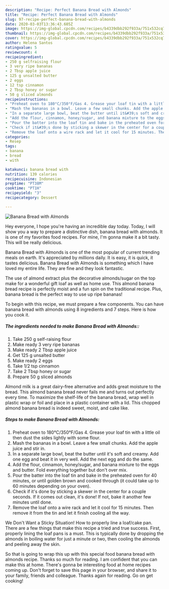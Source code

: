 ```yaml
---
description: "Recipe: Perfect Banana Bread with Almonds"
title: "Recipe: Perfect Banana Bread with Almonds"
slug: 97-recipe-perfect-banana-bread-with-almonds
date: 2020-03-03T13:36:43.605Z
image: https://img-global.cpcdn.com/recipes/b4339dbb292f933a/751x532cq70/banana-bread-with-almonds-recipe-main-photo.jpg
thumbnail: https://img-global.cpcdn.com/recipes/b4339dbb292f933a/751x532cq70/banana-bread-with-almonds-recipe-main-photo.jpg
cover: https://img-global.cpcdn.com/recipes/b4339dbb292f933a/751x532cq70/banana-bread-with-almonds-recipe-main-photo.jpg
author: Helena Santos
ratingvalue: 5
reviewcount: 4
recipeingredient:
- 250 g selfraising flour
- 3 very ripe bananas
- 2 Tbsp apple juice
- 125 g unsalted butter
- 2 eggs
- 12 tsp cinnamon
- 2 Tbsp honey or sugar
- 50 g sliced almonds
recipeinstructions:
- "Preheat oven to 180°C/350°F/Gas 4. Grease your loaf tin with a little oil then dust the sides lightly with some flour."
- "Mash the bananas in a bowl. Leave a few small chunks. Add the apple juice and stir in."
- "In a separate large bowl, beat the butter until it&#39;s soft and creamy. Add one egg and beat it in very well. Add the next egg and do the same."
- "Add the flour, cinnamon, honey/sugar, and banana mixture to the eggs and butter. Fold everything together but don&#39;t over mix."
- "Pour the batter into the loaf tin and bake in the preheated oven for 40 minutes, or until golden brown and cooked through (it could take up to 60 minutes depending on your oven)."
- "Check if it&#39;s done by sticking a skewer in the center for a couple seconds. If it comes out clean, it&#39;s done! If not, bake it another few minutes until done."
- "Remove the loaf onto a wire rack and let it cool for 15 minutes. Then remove it from the tin and let it finish cooling all the way."
categories:
- Resep
tags:
- banana
- bread
- with

katakunci: banana bread with
nutrition: 139 calories
recipecuisine: Indonesian
preptime: "PT38M"
cooktime: "PT1H"
recipeyield: "3"
recipecategory: Dessert

---
```



![Banana Bread with Almonds](https://img-global.cpcdn.com/recipes/b4339dbb292f933a/751x532cq70/banana-bread-with-almonds-recipe-main-photo.jpg)

Hey everyone, I hope you're having an incredible day today. Today, I will show you a way to prepare a distinctive dish, banana bread with almonds. It is one of my favorites food recipes. For mine, I'm gonna make it a bit tasty. This will be really delicious.

Banana Bread with Almonds is one of the most popular of current trending meals on earth. It's appreciated by millions daily. It is easy, it is quick, it tastes delicious. Banana Bread with Almonds is something which I have loved my entire life. They are fine and they look fantastic.

The use of almond extract plus the decorative almonds/sugar on the top make for a wonderful gift loaf as well as home use. This almond banana bread recipe is perfectly moist and a fun spin on the traditional recipe. Plus, banana bread is the perfect way to use up ripe bananas!


To begin with this recipe, we must prepare a few components. You can have banana bread with almonds using 8 ingredients and 7 steps. Here is how you cook it.

##### The ingredients needed to make Banana Bread with Almonds::

1. Take 250 g self-raising flour
1. Make ready 3 very ripe bananas
1. Make ready 2 Tbsp apple juice
1. Get 125 g unsalted butter
1. Make ready 2 eggs
1. Take 1/2 tsp cinnamon
1. Take 2 Tbsp honey or sugar
1. Prepare 50 g sliced almonds


Almond milk is a great dairy-free alternative and adds great moisture to the bread. This almond banana bread never fails me and turns out perfectly every time. To maximize the shelf-life of the banana bread, wrap well in plastic wrap or foil and place in a plastic container with a lid. This chopped almond banana bread is indeed sweet, moist, and cake like. 

##### Steps to make Banana Bread with Almonds:

1. Preheat oven to 180°C/350°F/Gas 4. Grease your loaf tin with a little oil then dust the sides lightly with some flour.
1. Mash the bananas in a bowl. Leave a few small chunks. Add the apple juice and stir in.
1. In a separate large bowl, beat the butter until it&#39;s soft and creamy. Add one egg and beat it in very well. Add the next egg and do the same.
1. Add the flour, cinnamon, honey/sugar, and banana mixture to the eggs and butter. Fold everything together but don&#39;t over mix.
1. Pour the batter into the loaf tin and bake in the preheated oven for 40 minutes, or until golden brown and cooked through (it could take up to 60 minutes depending on your oven).
1. Check if it&#39;s done by sticking a skewer in the center for a couple seconds. If it comes out clean, it&#39;s done! If not, bake it another few minutes until done.
1. Remove the loaf onto a wire rack and let it cool for 15 minutes. Then remove it from the tin and let it finish cooling all the way.


We Don&#39;t Want a Sticky Situation! How to properly line a loaf/cake pan. There are a few things that make this recipe a tried and true success. First, properly lining the loaf pans is a must. This is typically done by dropping the almonds in boiling water for just a minute or two, then cooling the almonds and peeling away the skin. 

So that is going to wrap this up with this special food banana bread with almonds recipe. Thanks so much for reading. I am confident that you can make this at home. There's gonna be interesting food at home recipes coming up. Don't forget to save this page in your browser, and share it to your family, friends and colleague. Thanks again for reading. Go on get cooking!
